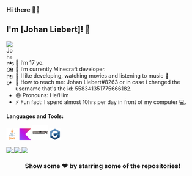 ### Hi there 🙋‍♂️

## I'm [Johan Liebert]! 👋

<a href="https://github.com/imadenigma">
  <img align="left" alt="Johan's Github" width="22px" src="https://cdn.jsdelivr.net/npm/simple-icons@v3/icons/github.svg" />
</a>
<br/>
<br/>



- 🔭 I’m 17 yo.
- 🌱 I’m currently Minecraft developer.
- 🤠 I like developing, watching movies and listening to music 🤘
- 💬 How to reach me: Johan Liebert#8263 or in case i changed the username that's the id: 558341351775666182.
- 😄 Pronouns: He/Him
- ⚡ Fun fact: I spend almost 10hrs per day in front of my computer 💻.


**Languages and Tools:**  

<code><img height="30" src="https://raw.githubusercontent.com/github/explore/80688e429a7d4ef2fca1e82350fe8e3517d3494d/topics/java/java.png"></code>
<code><img height="30" src="https://raw.githubusercontent.com/github/explore/80688e429a7d4ef2fca1e82350fe8e3517d3494d/topics/kotlin/kotlin.png"></code>
<code><img height="40" src="https://raw.githubusercontent.com/github/explore/80688e429a7d4ef2fca1e82350fe8e3517d3494d/topics/minecraft/minecraft.png"></code>
<code><img height="30" src="https://raw.githubusercontent.com/github/explore/80688e429a7d4ef2fca1e82350fe8e3517d3494d/topics/cpp/cpp.png"></code>

<a href="https://github.com/imadenigma/Me">
  <img align="center" src="https://github-readme-stats.vercel.app/api/top-langs/?username=imadenigma&layout=compact" />
</a>
<a href="https://github.com/imadenigma/Me">
  <img align="center" src="https://github-readme-stats.vercel.app/api/wakatime?username=imadenigma&layout=demo&v=2" />
</a>
<a href="https://github.com/imadenigma/Me">
  <img align="center" src="https://github-readme-stats.vercel.app/api?username=imadenigma&show_icons=true&hide=contribs,stars" />
</a>

<div align="center">

### Show some ❤️ by starring some of the repositories!

</div>


